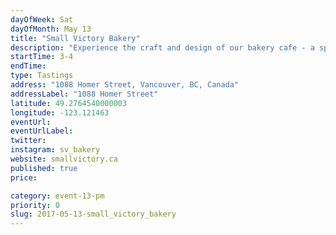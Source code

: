 ```yaml
---
dayOfWeek: Sat
dayOfMonth: May 13
title: "Small Victory Bakery"
description: "Experience the craft and design of our bakery cafe - a space to embrace a small victory in your day. Our products, both baked and brewed, display our passion and appreciation for tradition, technique and quality. "
startTime: 3-4
endTime: 
type: Tastings
address: "1088 Homer Street, Vancouver, BC, Canada"
addressLabel: "1088 Homer Street"
latitude: 49.2764540000003
longitude: -123.121463
eventUrl: 
eventUrlLabel: 
twitter: 
instagram: sv_bakery
website: smallvictory.ca
published: true
price: 

category: event-13-pm
priority: 0
slug: 2017-05-13-small_victory_bakery
---
```

